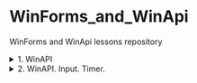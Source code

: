 # WinForms_and_WinApi
 WinForms and WinApi lessons repository

<details><summary> 1. WinAPI </summary><p>

---

[WinApi with empty peoject example](CW/lesson_01/winApi32EmptyDemo "CW\lesson_01\winApi32EmptyDemo")   

[WinApi with basic template example](CW/lesson_01/winDeskAppDemo "CW\lesson_01\winDeskAppDemo")   

---

## Unicode vs ANSI
***ANSI (American National Standarts Institute)***   
***ASCII (American Standart Code for Information Interchange)***

> Ansi -> char array  
char -> 1 byte  
pow(2,8) = 256  

> Unicode  -> wide char array  
wchar_t -> 2 byte  
pow(2,16) = 65536   

```#define _UNICODE``` - добавляет обобщенный тип ```TCHAR```

```TCHAR array[15] = _TEXT("asdasd");```
```TCHAR array[15] = (L"asdasd");``` - макрос преобразует строку в юникод

### Transcodding
- ANSI -> Unicode
    - MultyByteToWideChar 
    - ```mbstowcs(...)```
- Unicode -> ANSI
    - WideByteCharToMultyByte
    - ```wcstombs(...)```

## Notations
 - Pascal -> ```private bool BookTitle (){}```
 - Camel -> ```public strin bookTitle(){}```
 - Hungary ->  ```protected int iBookTitle(){}```


---

</p></details>


<details><summary> 2. WinAPI. Input. Timer.  </summary><p>

---

[WinApi input events example](CW/lesson_2/winApi_input_events "CW\lesson_2\winApi_input_events")   

[WinForms timer example](CW/lesson_2/winForms_timer "CW\lesson_2\winForms_timer")   

---

</p></details>


